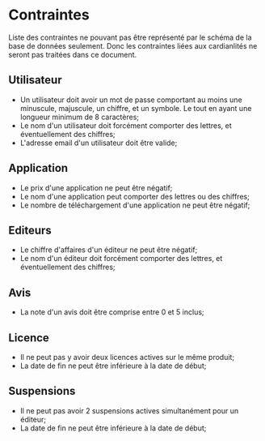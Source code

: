 # Contraintes

Liste des contraintes ne pouvant pas être représenté par le schéma de la base de données seulement. Donc les contraintes liées aux cardianlités ne seront pas traitées dans ce document.

## Utilisateur

* Un utilisateur doit avoir un mot de passe comportant au moins une minuscule, majuscule, un chiffre, et un symbole. Le tout en ayant une longueur minimum de 8 caractères;
* Le nom d'un utilisateur doit forcément comporter des lettres, et éventuellement des chiffres;
* L'adresse email d'un utilisateur doit être valide;

## Application

* Le prix d'une application ne peut être négatif;
* Le nom d'une application peut comporter des lettres ou des chiffres;
* Le nombre de téléchargement d'une application ne peut être négatif;

## Editeurs

* Le chiffre d'affaires d'un éditeur ne peut être négatif;
* Le nom d'un éditeur doit forcément comporter des lettres, et éventuellement des chiffres;

## Avis

* La note d'un avis doit être comprise entre 0 et 5 inclus;

## Licence

* Il ne peut pas y avoir deux licences actives sur le même produit;
* La date de fin ne peut être inférieure à la date de début;

## Suspensions

* Il ne peut pas avoir 2 suspensions actives simultanément pour un éditeur;
* La date de fin ne peut être inférieure à la date de début;
